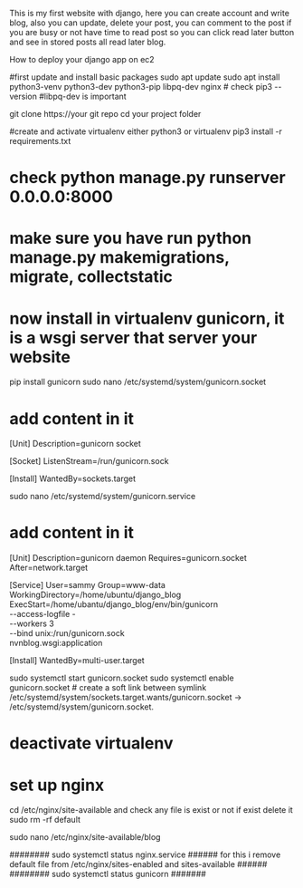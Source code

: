 This is my first website with django, here you can create account and write blog, also you can update, delete your post, you can comment to the post if you are busy or not have time to read post so you can click read later button and see in stored posts all read later blog.


How to deploy your django app on ec2

#first update and install basic packages
sudo apt update
sudo apt install python3-venv python3-dev python3-pip libpq-dev nginx    # check pip3 --version #libpq-dev is important

git clone https://your git repo
cd your project folder

#create and activate virtualenv either python3 or virtualenv
pip3 install -r requirements.txt

# check python manage.py runserver 0.0.0.0:8000
# make sure you have run python manage.py makemigrations, migrate, collectstatic

# now install in virtualenv gunicorn, it is a wsgi server that server your website
pip install gunicorn
sudo nano /etc/systemd/system/gunicorn.socket 

# add content in it 
[Unit]
Description=gunicorn socket

[Socket]
ListenStream=/run/gunicorn.sock

[Install]
WantedBy=sockets.target


sudo nano /etc/systemd/system/gunicorn.service
# add content in it
[Unit]
Description=gunicorn daemon
Requires=gunicorn.socket
After=network.target

[Service]
User=sammy
Group=www-data
WorkingDirectory=/home/ubuntu/django_blog
ExecStart=/home/ubantu/django_blog/env/bin/gunicorn \
          --access-logfile - \
          --workers 3 \
          --bind unix:/run/gunicorn.sock \
          nvnblog.wsgi:application

[Install]
WantedBy=multi-user.target


sudo systemctl start gunicorn.socket
sudo systemctl enable gunicorn.socket   # create a soft link between symlink /etc/systemd/system/sockets.target.wants/gunicorn.socket → /etc/systemd/system/gunicorn.socket.

# deactivate virtualenv

# set up nginx
cd /etc/nginx/site-available 
and check any file is exist or not if exist delete it sudo rm -rf default

sudo nano /etc/nginx/site-available/blog






























######## sudo systemctl status nginx.service ###### for this i remove default file from /etc/nginx/sites-enabled  and sites-available ######
######## sudo systemctl status gunicorn  #######





